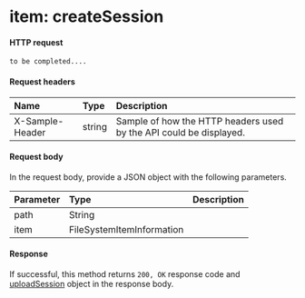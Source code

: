 # item: createSession


#### HTTP request
```http
to be completed....
```
#### Request headers
| Name       | Type | Description|
|:---------------|:--------|:----------|
| X-Sample-Header  | string  | Sample of how the HTTP headers used by the API could be displayed.|

#### Request body
In the request body, provide a JSON object with the following parameters.

| Parameter	   | Type	|Description|
|:---------------|:--------|:----------|
|path|String||
|item|FileSystemItemInformation||

#### Response
If successful, this method returns `200, OK` response code and [uploadSession](../resources/uploadsession.md) object in the response body.
